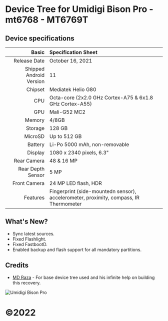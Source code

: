 Device Tree for Umidigi Bison Pro - mt6768 - MT6769T
============================================================

## Device specifications
Basic   | Specification Sheet
-------:|:-------------------------
Release Date | October 16, 2021
Shipped Android Version | 11
Chipset | Mediatek Helio G80
CPU     | Octa-core (2x2.0 GHz Cortex-A75 & 6x1.8 GHz Cortex-A55)
GPU     | Mali-G52 MC2
Memory  | 4/8GB
Storage | 128 GB
MicroSD | Up to 512 GB
Battery | Li-Po 5000 mAh, non-removable
Display | 1080 x 2340 pixels, 6.3"
Rear Camera  | 48 & 16 MP
Rear Depth Sensor  | 5 MP
Front Camera | 24 MP LED flash, HDR
Features| Fingerprint (side-mountedn sensor), accelerometer, proximity, compass, IR Thermometer


## What's New?

- Sync latest sources.
- Fixed Flashlight.
- Fixed FastbootD.
- Enabled backup and flash support for all mandatory partitions.


## Credits

- [MD Raza](https://github.com/RazaDroid) - For base device tree used and his infinite help on building this recovery.<br/>

![Umidigi Bison Pro]([https://cdn-files.kimovil.com/phone_front/0006/34/thumb_533549_phone_front_new_medium.jpeg] "Umidigi Bison Pro")

# ©2022
